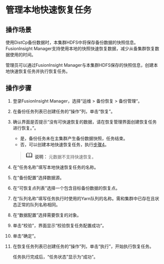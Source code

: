 # 管理本地快速恢复任务<a name="admin_guide_000229"></a>

## 操作场景<a name="zh-cn_topic_0263899389_sab67f11363644800a42a4a32dbea3968"></a>

使用DistCp备份数据时，本集群HDFS中将保存备份数据的快照信息。FusionInsight Manager支持使用本地的快照快速恢复数据，减少从备集群恢复数据使用的时间。

管理员可以通过FusionInsight Manager与本集群HDFS保存的快照信息，创建本地快速恢复任务并执行恢复任务。

## 操作步骤<a name="zh-cn_topic_0263899389_s2dccbf5a94694504a0b935eae55bb78a"></a>

1.  登录FusionInsight Manager，选择“运维  \>  备份恢复  \>  备份管理“。
2.  在备份任务列表已创建任务的“操作”列，单击“恢复”。
3.  确认界面是否提示“没有可快速恢复的数据，请在恢复管理界面创建恢复任务进行恢复。”。

    -   是，备份任务未在主集群产生备份数据快照，任务结束。
    -   否，可以创建本地快速恢复任务，执行[步骤4](#zh-cn_topic_0263899389_zh-cn_topic_0046736777_q_rec_set)。

    >![](public_sys-resources/icon-note.gif) **说明：** 
    >元数据不支持快速恢复。

4.  <a name="zh-cn_topic_0263899389_zh-cn_topic_0046736777_q_rec_set"></a>在“任务名称”填写本地快速恢复任务的名称。
5.  在“备份配置”选择数据源。
6.  在“可恢复点列表”选择一个包含目标备份数据的恢复点。
7.  在“队列名称”填写任务执行时使用的Yarn队列的名称。需和集群中已存在且状态正常的队列名称相同。
8.  在“数据配置”选择需要恢复的对象。
9.  单击“校验”，界面显示“校验恢复任务配置成功”。
10. 单击“确定”。
11. 在恢复任务列表已创建任务的“操作”列，单击“执行”，开始执行恢复任务。

    任务执行完成后，“任务状态”显示为“成功”。


